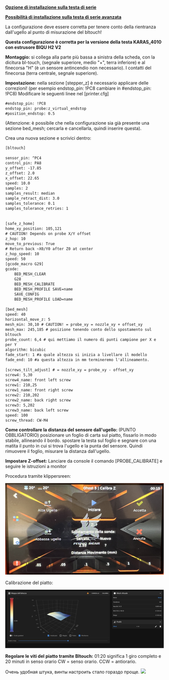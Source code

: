 [**Opzione di installazione sulla testa di serie**](https://www.thingiverse.com/thing:5660302)

[**Possibilità di installazione sulla testa di serie avanzata**](https://www.thingiverse.com/thing:5744744)

La configurazione deve essere corretta per tenere conto della rientranza dall'ugello al punto di misurazione del bltouch!


**Questa configurazione è corretta per la versione della testa KARAS_4010 con estrusore BIQU H2 V2**

**Montaggio:**
si collega alla parte più bassa a sinistra della scheda, con la dicitura bl-touch, (segnale superiore, medio "+", terra inferiore) e al finecorsa "H" (è un sensore antincendio non necessario). I contatti del finecorsa (terra centrale, segnale superiore). 


**Impostazione:**
nella sezione [stepper_z] è necessario applicare delle correzioni! (per esempio endstop_pin: !PC8 cambiare in #endstop_pin: !PC8) 
Modificare le seguenti linee nel [printer.cfg]

```
#endstop_pin: !PC8 
endstop_pin: probe:z_virtual_endstop
#position_endstop: 0.5
```
(Attenzione: è possibile che nella configurazione sia già presente una sezione bed_mesh; cercarla e cancellarla, quindi inserire questa).

Crea una nuova sezione e scrivici dentro:

```
[bltouch]

sensor_pin: ^PC4
control_pin: PA8
y_offset: -17.85
z_offset: 2.0
x_offset: 22.65
speed: 10.0
samples: 2
samples_result: median
sample_retract_dist: 3.0
samples_tolerance: 0.1
samples_tolerance_retries: 1


[safe_z_home]
home_xy_position: 105,121                                                       # CAUTION! Depends on probe X/Y offset
z_hop: 10
move_to_previous: True                                                       # Return back ~X0/Y0 after Z0 at center
z_hop_speed: 10
speed: 50
[gcode_macro G29]
gcode:
    BED_MESH_CLEAR
    G28
    BED_MESH_CALIBRATE
    BED_MESH_PROFILE SAVE=name
    SAVE_CONFIG
    BED_MESH_PROFILE LOAD=name

[bed_mesh]
speed: 40
horizontal_move_z: 5 
mesh_min: 30,10 # CAUTION! = probe_xy = nozzle_xy + offset_xy
mesh_max: 245,185 # posizione tenendo conto dello spostamento sul bltouch
probe_count: 6,4 # qui mettiamo il numero di punti campione per X e per Y
algorithm: bicubic
fade_start: 1 #a quale altezza si inizia a livellare il modello
fade_end: 10 #a questa altezza in mm termineremo l'allineamento.

[screws_tilt_adjust] # = nozzle_xy = probe_xy - offset_xy
screw4: 5,30 
screw4_name: front left screw
screw1: 210,25
screw1_name: front right screw
screw2: 210,202 
screw2_name: back right screw
screw3: 5,202
screw3_name: back left screw
speed: 100
screw_thread: CW-M4
```

**Come controllare la distanza del sensore dall'ugello:** (PUNTO OBBLIGATORIO)
posizionare un foglio di carta sul piatto, fissarlo in modo stabile, allineando il bordo. spostare la testa sul foglio e segnare con una matita il punto in cui si trova l'ugello e la punta del sensore. Quindi rimuovere il foglio, misurare la distanza dall'ugello.

**Impostare Z-offset:**
Lanciare da console il comando [PROBE_CALIBRATE]
e seguire le istruzioni a monitor

Procedura tramite klippersreen:

![](Klipperscreen.jpg)

Calibrazione del piatto:

![](Piatto.jpg)

**Regolare le viti del piatto tramite Bltouch:**
01:20 significa 1 giro completo e 20 minuti in senso orario CW = senso orario. CCW = antiorario. 

Очень удобная штука, винты настроить стало гораздо проще.
![](screw.jpg)
